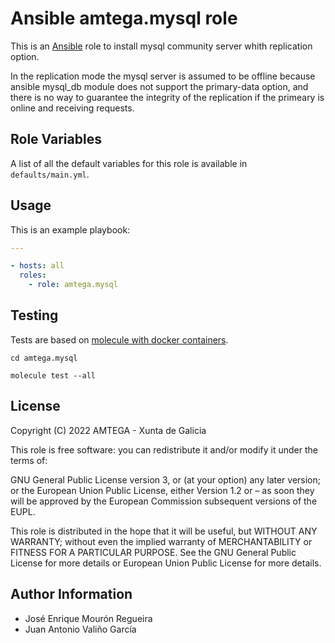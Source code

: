 # Ansible amtega.mysql role

This is an [Ansible](http://www.ansible.com) role to install mysql community server whith replication option.

In the replication mode the mysql server is assumed to be offline because ansible mysql_db module does not support the primary-data option, and there is no way to guarantee the integrity of the replication if the primeary is online and receiving requests.

## Role Variables

A list of all the default variables for this role is available in `defaults/main.yml`.

## Usage

This is an example playbook:

```yaml
---

- hosts: all
  roles:
    - role: amtega.mysql
```

## Testing

Tests are based on [molecule with docker containers](https://molecule.readthedocs.io/en/latest/installation.html).

```shell
cd amtega.mysql

molecule test --all
```

## License

Copyright (C) 2022 AMTEGA - Xunta de Galicia

This role is free software: you can redistribute it and/or modify it under the terms of:

GNU General Public License version 3, or (at your option) any later version; or the European Union Public License, either Version 1.2 or – as soon they will be approved by the European Commission ­subsequent versions of the EUPL.

This role is distributed in the hope that it will be useful, but WITHOUT ANY WARRANTY; without even the implied warranty of MERCHANTABILITY or FITNESS FOR A PARTICULAR PURPOSE.  See the GNU General Public License for more details or European Union Public License for more details.

## Author Information

- José Enrique Mourón Regueira
- Juan Antonio Valiño García
